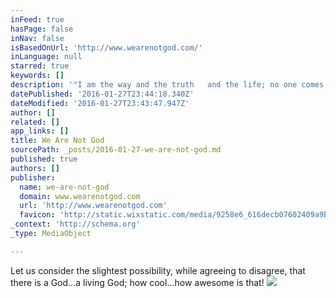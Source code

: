 ```yaml
---
inFeed: true
hasPage: false
inNav: false
isBasedOnUrl: 'http://www.wearenotgod.com/'
inLanguage: null
starred: true
keywords: []
description: '"I am the way and the truth   and the life; no one comes   to the Father but through me." John 14:6'
datePublished: '2016-01-27T23:44:18.340Z'
dateModified: '2016-01-27T23:43:47.947Z'
author: []
related: []
app_links: []
title: We Are Not God
sourcePath: _posts/2016-01-27-we-are-not-god.md
published: true
authors: []
publisher:
  name: we-are-not-god
  domain: www.wearenotgod.com
  url: 'http://www.wearenotgod.com'
  favicon: 'http://static.wixstatic.com/media/9258e6_616decb07602409a9b91eeb9d8807877.png/v1/fill/w_16%2Ch_16%2Clg_1/9258e6_616decb07602409a9b91eeb9d8807877.png'
_context: 'http://schema.org'
_type: MediaObject

---
```

Let us consider the slightest possibility, while agreeing to disagree, that there is a God...a living God; how cool...how awesome is that!
![](https://the-grid-user-content.s3-us-west-2.amazonaws.com/0887a208-b8eb-4acf-957b-2daf301741e7.jpg)